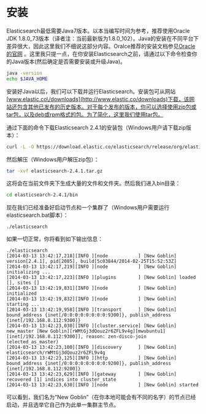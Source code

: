 # 安装

Elasticsearch最低需要Java7版本。以本当编写时间为参考，推荐使用Oracle JDK 1.8.0\_73版本（译者注：当前最新版为1.8.0\_102）。Java的安装在不同平台下差异很大，因此这里我们不细说这部分内容。Oralce推荐的安装文档参见[Oracle的官网](http://docs.oracle.com/javase/8/docs/technotes/guides/install/install_overview.html) 。这里我只提一点，在你安装Elasticsearch之前，请通过以下命令检查你的Java版本\(然后确定是否需要安装或升级Java\)。

```bash
java -version
echo $JAVA_HOME
```

安装好Java以后，我们可以下载并运行Elasticsearch。安装包可从网站[www.elastic.co\/downloads](http://www.elastic.co/downloads)下载，该网站还包含其他已发布的历史版本。对于每个发布的版本，你可以选择使用zip包或tar包，以及deb或rpm格式的包。为了简化，这里我们使用tar包。

通过下面的命令下载Elasticsearch 2.4.1的安装包（Windows用户请下载zip版本）：

```bash
curl -L -O https://download.elastic.co/elasticsearch/release/org/elasticsearch/distribution/tar/elasticsearch/2.4.1/elasticsearch-2.4.1.tar.gz
```

然后解压（Windows用户解压zip包）：

```bash
tar -xvf elasticsearch-2.4.1.tar.gz
```

这将会在当前文件夹下生成大量的文件和文件夹。然后我们进入bin目录：

```bash
cd elasticsearch-2.4.1/bin
```

现在我们已经准备好启动节点和一个集群了（Windows用户需要运行elasticsearch.bat脚本）：

```
./elasticsearch
```

如果一切正常，你将看到如下输出信息：

```
./elasticsearch
[2014-03-13 13:42:17,218][INFO ][node           ] [New Goblin] version[2.4.1], pid[2085], build[5c03844/2014-02-25T15:52:53Z]
[2014-03-13 13:42:17,219][INFO ][node           ] [New Goblin] initializing ...
[2014-03-13 13:42:17,223][INFO ][plugins        ] [New Goblin] loaded [], sites []
[2014-03-13 13:42:19,831][INFO ][node           ] [New Goblin] initialized
[2014-03-13 13:42:19,832][INFO ][node           ] [New Goblin] starting ...
[2014-03-13 13:42:19,958][INFO ][transport      ] [New Goblin] bound_address {inet[/0:0:0:0:0:0:0:0:9300]}, publish_address {inet[/192.168.8.112:9300]}
[2014-03-13 13:42:23,030][INFO ][cluster.service] [New Goblin] new_master [New Goblin][rWMtGj3dQouz2r6ZFL9v4g][mwubuntu1][inet[/192.168.8.112:9300]], reason: zen-disco-join (elected_as_master)
[2014-03-13 13:42:23,100][INFO ][discovery      ] [New Goblin] elasticsearch/rWMtGj3dQouz2r6ZFL9v4g
[2014-03-13 13:42:23,125][INFO ][http           ] [New Goblin] bound_address {inet[/0:0:0:0:0:0:0:0:9200]}, publish_address {inet[/192.168.8.112:9200]}
[2014-03-13 13:42:23,629][INFO ][gateway        ] [New Goblin] recovered [1] indices into cluster_state
[2014-03-13 13:42:23,630][INFO ][node           ] [New Goblin] started
```

可以看到，我们名为“New Goblin”（在你本地可能会有不同的名字）的节点已经启动，并且选举它自己作为此单一集群主节点。

